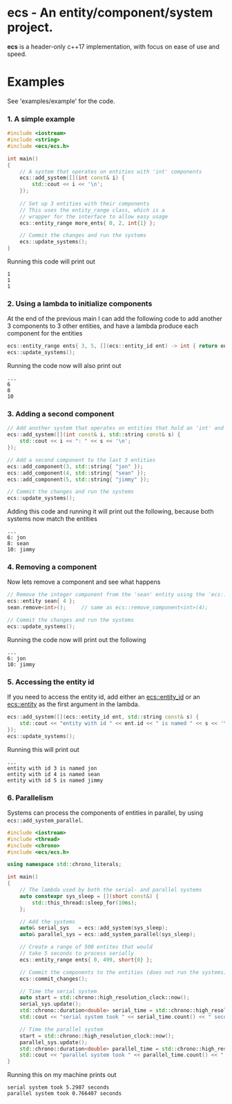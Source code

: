
# ecs - An entity/component/system project.
**ecs** is a header-only c++17 implementation, with focus on ease of use and speed.

# Examples
See 'examples/example' for the code.

### 1. A simple example
```cpp
#include <iostream>
#include <string>
#include <ecs/ecs.h>

int main()
{
	// A system that operates on entities with 'int' components
	ecs::add_system([](int const& i) {
	    std::cout << i << '\n';
	});
	
	// Set up 3 entities with their components
	// This uses the entity_range class, which is a
	// wrapper for the interface to allow easy usage
	ecs::entity_range more_ents{ 0, 2, int{1} };

	// Commit the changes and run the systems
	ecs::update_systems();
}
```
Running this code will print out
```
1
1
1
```

### 2. Using a lambda to initialize components
At the end of the previous main I can add the following code to add another 3 components to 3 other entities, and have a lambda produce each component for the entities
```cpp
ecs::entity_range ents{ 3, 5, [](ecs::entity_id ent) -> int { return ent.id * 2; } };
ecs::update_systems();
```
Running the code now will also print out
```
...
6
8
10
```

### 3. Adding a second component
```cpp
// Add another system that operates on entities that hold an 'int' and 'std::string'
ecs::add_system([](int const& i, std::string const& s) {
	std::cout << i << ": " << s << '\n';
});

// Add a second component to the last 3 entities
ecs::add_component(3, std::string{ "jon" });
ecs::add_component(4, std::string{ "sean" });
ecs::add_component(5, std::string{ "jimmy" });

// Commit the changes and run the systems
ecs::update_systems();
```
Adding this code and running it will print out the following, because both systems now match the entities
```
...
6: jon
8: sean
10: jimmy
```

### 4. Removing a component
Now lets remove a component and see what happens
```cpp
// Remove the integer component from the 'sean' entity using the 'ecs::entity' helper class
ecs::entity sean{ 4 };
sean.remove<int>();		// same as ecs::remove_component<int>(4);

// Commit the changes and run the systems
ecs::update_systems();
```
Running the code now will print out the following
```
...
6: jon
10: jimmy
```

### 5. Accessing the entity id
If you need to access the entity id, add either an
[ecs::entity_id](https://github.com/monkey-g/ecs/blob/master/ecs/types.h) or an [ecs::entity](https://github.com/monkey-g/ecs/blob/master/ecs/entity.h)
as the first argument in the lambda.
```cpp
ecs::add_system([](ecs::entity_id ent, std::string const& s) {
	std::cout << "entity with id " << ent.id << " is named " << s << '\n';
});
ecs::update_systems();
```
Running this will print out
```
...
entity with id 3 is named jon
entity with id 4 is named sean
entity with id 5 is named jimmy
```

### 6. Parallelism
Systems can process the components of entities in parallel, by using ```ecs::add_system_parallel```.
```cpp
#include <iostream>
#include <thread>
#include <chrono>
#include <ecs/ecs.h>

using namespace std::chrono_literals;

int main()
{
	// The lambda used by both the serial- and parallel systems
	auto constexpr sys_sleep = [](short const&) {
		std::this_thread::sleep_for(10ms);
	};

	// Add the systems
	auto& serial_sys   = ecs::add_system(sys_sleep);
	auto& parallel_sys = ecs::add_system_parallel(sys_sleep);

	// Create a range of 500 entites that would
	// take 5 seconds to process serially
	ecs::entity_range ents{ 0, 499, short{0} };

	// Commit the components to the entities (does not run the systems)
	ecs::commit_changes();

	// Time the serial system
	auto start = std::chrono::high_resolution_clock::now();
	serial_sys.update();
	std::chrono::duration<double> serial_time = std::chrono::high_resolution_clock::now() - start;
	std::cout << "serial system took " << serial_time.count() << " seconds\n";

	// Time the parallel system
	start = std::chrono::high_resolution_clock::now();
	parallel_sys.update();
	std::chrono::duration<double> parallel_time = std::chrono::high_resolution_clock::now() - start;
	std::cout << "parallel system took " << parallel_time.count() << " seconds\n";
}
```
Running this on my machine prints out
```
serial system took 5.2987 seconds
parallel system took 0.766407 seconds
```
